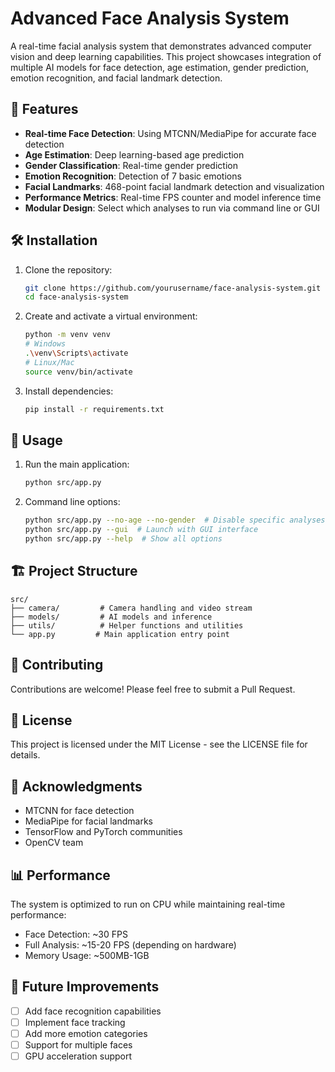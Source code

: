 # Advanced Face Analysis System

A real-time facial analysis system that demonstrates advanced computer vision and deep learning capabilities. This project showcases integration of multiple AI models for face detection, age estimation, gender prediction, emotion recognition, and facial landmark detection.

## 🌟 Features

- **Real-time Face Detection**: Using MTCNN/MediaPipe for accurate face detection
- **Age Estimation**: Deep learning-based age prediction
- **Gender Classification**: Real-time gender prediction
- **Emotion Recognition**: Detection of 7 basic emotions
- **Facial Landmarks**: 468-point facial landmark detection and visualization
- **Performance Metrics**: Real-time FPS counter and model inference time
- **Modular Design**: Select which analyses to run via command line or GUI

## 🛠️ Installation

1. Clone the repository:
   ```bash
   git clone https://github.com/yourusername/face-analysis-system.git
   cd face-analysis-system
   ```

2. Create and activate a virtual environment:
   ```bash
   python -m venv venv
   # Windows
   .\venv\Scripts\activate
   # Linux/Mac
   source venv/bin/activate
   ```

3. Install dependencies:
   ```bash
   pip install -r requirements.txt
   ```

## 🚀 Usage

1. Run the main application:
   ```bash
   python src/app.py
   ```

2. Command line options:
   ```bash
   python src/app.py --no-age --no-gender  # Disable specific analyses
   python src/app.py --gui  # Launch with GUI interface
   python src/app.py --help  # Show all options
   ```

## 🏗️ Project Structure

```
src/
├── camera/         # Camera handling and video stream
├── models/         # AI models and inference
├── utils/          # Helper functions and utilities
└── app.py         # Main application entry point
```

## 🤝 Contributing

Contributions are welcome! Please feel free to submit a Pull Request.

## 📝 License

This project is licensed under the MIT License - see the LICENSE file for details.

## 🙏 Acknowledgments

- MTCNN for face detection
- MediaPipe for facial landmarks
- TensorFlow and PyTorch communities
- OpenCV team

## 📊 Performance

The system is optimized to run on CPU while maintaining real-time performance:
- Face Detection: ~30 FPS
- Full Analysis: ~15-20 FPS (depending on hardware)
- Memory Usage: ~500MB-1GB

## 🔮 Future Improvements

- [ ] Add face recognition capabilities
- [ ] Implement face tracking
- [ ] Add more emotion categories
- [ ] Support for multiple faces
- [ ] GPU acceleration support 